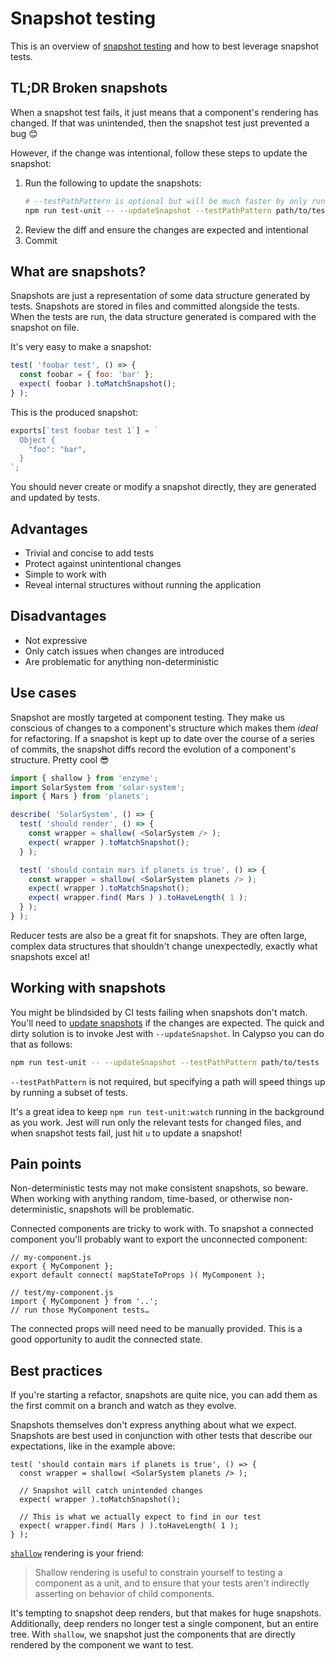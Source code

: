 # Snapshot testing

This is an overview of [snapshot testing] and how to best leverage snapshot tests.

## TL;DR Broken snapshots

When a snapshot test fails, it just means that a component's rendering has changed. If that was
unintended, then the snapshot test just prevented a bug 😊

However, if the change was intentional, follow these steps to update the snapshot:

1. Run the following to update the snapshots:
   ```sh
   # --testPathPattern is optional but will be much faster by only running matching tests
   npm run test-unit -- --updateSnapshot --testPathPattern path/to/tests
   ```
1. Review the diff and ensure the changes are expected and intentional
1. Commit

## What are snapshots?

Snapshots are just a representation of some data structure generated by tests. Snapshots are stored
in files and committed alongside the tests. When the tests are run, the data structure generated is
compared with the snapshot on file.

It's very easy to make a snapshot:

```js
test( 'foobar test', () => {
  const foobar = { foo: 'bar' };
  expect( foobar ).toMatchSnapshot();
} );
```

This is the produced snapshot:

```js
exports[`test foobar test 1`] = `
  Object {
    "foo": "bar",
  }
`;
```

You should never create or modify a snapshot directly, they are generated and updated by tests.

## Advantages

* Trivial and concise to add tests
* Protect against unintentional changes
* Simple to work with
* Reveal internal structures without running the application

## Disadvantages

* Not expressive
* Only catch issues when changes are introduced
* Are problematic for anything non-deterministic

## Use cases

Snapshot are mostly targeted at component testing. They make us conscious of changes to a
component's structure which makes them _ideal_ for refactoring. If a snapshot is kept up to date
over the course of a series of commits, the snapshot diffs record the evolution of a component's
structure. Pretty cool 😎

```js
import { shallow } from 'enzyme';
import SolarSystem from 'solar-system';
import { Mars } from 'planets';

describe( 'SolarSystem', () => {
  test( 'should render', () => {
    const wrapper = shallow( <SolarSystem /> );
    expect( wrapper ).toMatchSnapshot();
  } );

  test( 'should contain mars if planets is true', () => {
    const wrapper = shallow( <SolarSystem planets /> );
    expect( wrapper ).toMatchSnapshot();
    expect( wrapper.find( Mars ) ).toHaveLength( 1 );
  } );
} );
```

Reducer tests are also be a great fit for snapshots. They are often large, complex data structures
that shouldn't change unexpectedly, exactly what snapshots excel at!

## Working with snapshots

You might be blindsided by CI tests failing when snapshots don't match. You'll need to
[update snapshots] if the changes are expected. The quick and dirty solution is to invoke Jest with
`--updateSnapshot`. In Calypso you can do that as follows:

```sh
npm run test-unit -- --updateSnapshot --testPathPattern path/to/tests
```

`--testPathPattern` is not required, but specifying a path will speed things up by running a subset
of tests.

It's a great idea to keep `npm run test-unit:watch` running in the background as you work. Jest will
run only the relevant tests for changed files, and when snapshot tests fail, just hit `u` to update
a snapshot!

## Pain points

Non-deterministic tests may not make consistent snapshots, so beware. When working with anything
random, time-based, or otherwise non-deterministic, snapshots will be problematic.

Connected components are tricky to work with. To snapshot a connected component you'll probably want
to export the unconnected component:

```
// my-component.js
export { MyComponent };
export default connect( mapStateToProps )( MyComponent );

// test/my-component.js
import { MyComponent } from '..';
// run those MyComponent tests…
```

The connected props will need need to be manually provided. This is a good opportunity to audit the
connected state.

## Best practices

If you're starting a refactor, snapshots are quite nice, you can add them as the first commit on a
branch and watch as they evolve.

Snapshots themselves don't express anything about what we expect. Snapshots are best used in
conjunction with other tests that describe our expectations, like in the example above:

```
test( 'should contain mars if planets is true', () => {
  const wrapper = shallow( <SolarSystem planets /> );

  // Snapshot will catch unintended changes
  expect( wrapper ).toMatchSnapshot();

  // This is what we actually expect to find in our test
  expect( wrapper.find( Mars ) ).toHaveLength( 1 );
} );
```

[`shallow`](http://airbnb.io/enzyme/docs/api/shallow.html) rendering is your friend:

> Shallow rendering is useful to constrain yourself to testing a component as a unit, and to ensure
that your tests aren't indirectly asserting on behavior of child components.

It's tempting to snapshot deep renders, but that makes for huge snapshots. Additionally, deep
renders no longer test a single component, but an entire tree. With `shallow`, we snapshot just the
components that are directly rendered by the component we want to test.



[snapshot testing]: https://facebook.github.io/jest/docs/en/snapshot-testing.html
[update snapshots]: https://facebook.github.io/jest/docs/en/snapshot-testing.html#updating-snapshots
